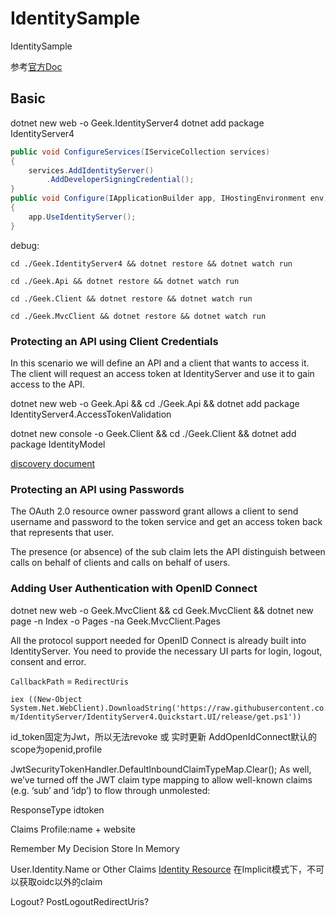 # IdentitySample

IdentitySample

参考[官方Doc](https://identityserver4.readthedocs.io/en/release/index.html)

## Basic

dotnet new web -o Geek.IdentityServer4
dotnet add package IdentityServer4

```c#
public void ConfigureServices(IServiceCollection services)
{
    services.AddIdentityServer()
        .AddDeveloperSigningCredential();
}
public void Configure(IApplicationBuilder app, IHostingEnvironment env)
{
    app.UseIdentityServer();
}
```

debug:

`cd ./Geek.IdentityServer4 && dotnet restore && dotnet watch run`

`cd ./Geek.Api && dotnet restore && dotnet watch run`

`cd ./Geek.Client && dotnet restore && dotnet watch run`

`cd ./Geek.MvcClient && dotnet restore && dotnet watch run`

### Protecting an API using Client Credentials

In this scenario we will define an API and a client that wants to access it. The client will request an access token at IdentityServer and use it to gain access to the API.

dotnet new web -o Geek.Api && cd ./Geek.Api && dotnet add package IdentityServer4.AccessTokenValidation

dotnet new console -o Geek.Client && cd ./Geek.Client && dotnet add package IdentityModel

[discovery document](http://localhost:5000/.well-known/openid-configuration)

### Protecting an API using Passwords

The OAuth 2.0 resource owner password grant allows a client to send username and password to the token service and get an access token back that represents that user.

The presence (or absence) of the sub claim lets the API distinguish between calls on behalf of clients and calls on behalf of users.

### Adding User Authentication with OpenID Connect

dotnet new web -o Geek.MvcClient && cd Geek.MvcClient && dotnet new page -n Index -o Pages -na Geek.MvcClient.Pages

All the protocol support needed for OpenID Connect is already built into IdentityServer. You need to provide the necessary UI parts for login, logout, consent and error.

`CallbackPath` = `RedirectUris`

`iex ((New-Object System.Net.WebClient).DownloadString('https://raw.githubusercontent.com/IdentityServer/IdentityServer4.Quickstart.UI/release/get.ps1'))`

id_token固定为Jwt，所以无法revoke 或 实时更新
AddOpenIdConnect默认的scope为openid,profile

JwtSecurityTokenHandler.DefaultInboundClaimTypeMap.Clear();
As well, we’ve turned off the JWT claim type mapping to allow well-known claims (e.g. ‘sub’ and ‘idp’) to flow through unmolested:

ResponseType
    idtoken

Claims
    Profile:name + website

Remember My Decision
    Store In Memory

User.Identity.Name or Other Claims
    [Identity Resource](http://openid.net/specs/openid-connect-basic-1_0-28.html#scopes)
    在Implicit模式下，不可以获取oidc以外的claim

Logout?
PostLogoutRedirectUris?